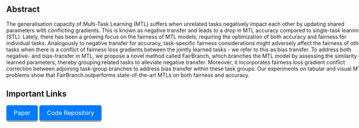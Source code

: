 
## Abstract
The generalisation capacity of  Multi-Task Learning (MTL) suffers when unrelated tasks negatively impact each other by updating shared parameters with conflicting gradients. This is known as negative transfer and leads to a drop in MTL accuracy compared to single-task learning (STL). Lately, there has been a growing focus on the fairness of MTL models, requiring the optimization of both accuracy and fairness for individual tasks. Analogously to negative transfer for accuracy, task-specific fairness considerations might adversely affect the fairness of other tasks when there is a conflict of fairness loss gradients between the jointly learned tasks - we refer to this as bias transfer. To address both negative- and bias-transfer in MTL, we propose a novel method called FairBranch, which branches the MTL model by assessing the similarity of learned parameters, thereby grouping related tasks to alleviate negative transfer. Moreover, it incorporates fairness loss gradient conflict correction between adjoining task-group branches to address bias transfer within these task groups. Our experiments on tabular and visual MTL problems show that FairBranch outperforms state-of-the-art  MTLs on both fairness and accuracy. 

## Important Links
<div style="margin: 10px 0;">
  <a href="./IJCNN_FairBranch.pdf" class="button">Paper</a>
  <a href="https://github.com/arjunroyihrpa/FairBranch" class="button">Code Repository</a>
</div>
<style>
  body, .container {
  max-width: 1500px; /* Adjust the max-width as needed */
  margin: 0 auto; /* Center the body with auto margins */
  padding: 20px; /* Optional padding for better appearance */
  width: 100% !important; /* Ensure full width */
}
.abstract-button-style {
  font-size: 1.2em; /* Adjust font size */
  line-height: 1.6; /* Adjust line height for better readability */
  text-align: justify; /* Justify the text */
  margin: 10px 0; /* Add some margin above and below */
  padding: 10px; /* Add padding for better spacing */
  text-align: center;
  border-left: 1px solid #007bff; /* Optional: Add a left border for styling */
  border-radius: 5px; /* Similar to the button class */
  box-shadow: 0 4px #999; /* Similar to the button class */
}
.button {
  display: inline-block;
  padding: 10px 20px;
  font-size: 16px;
  cursor: pointer;
  text-align: center;
  text-decoration: none;
  outline: none;
  color: #fff;
  background-color: #007bff;
  border: none;
  border-radius: 5px;
  box-shadow: 0 4px #999;
}

.button:hover {background-color: #0056b3}

.button:active {
  background-color: #0056b3;
  box-shadow: 0 2px #666;
  transform: translateY(2px);
}
figure {
  margin: 1em 0;
}

figcaption {
  text-align: center;
  font-style: italic;
  color: #555;
}
</style>

